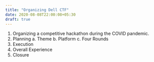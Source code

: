 ```yaml
---
title: "Organizing Dell CTF"
date: 2020-08-08T22:00:08+05:30
draft: true
---
```


1. Organizing a competitive hackathon during the COVID pandemic. 
2. Planning 
	a. Theme
	b. Platform 
	c. Four Rounds 
3. Execution
4. Overall Experience 
5. Closure
